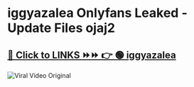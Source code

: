 
 # iggyazalea Onlyfans Leaked - Update Files ojaj2

## <h2><a href="https://clipsfans.com/iggyazalea&ref=git">🔗 Click to LINKS ⏩⏩ 👉 🟢 iggyazalea </a></h2>

<a href="https://clipsfans.com/iggyazalea&ref=git" rel="nofollow" data-target="animated-image.originalLink"><img src="https://i.ibb.co.com/xMMVF88/686577567.gif" alt="Viral Video Original" style="max-width: 100%; display: inline-block;" data-target="animated-image.originalImage"></a>

